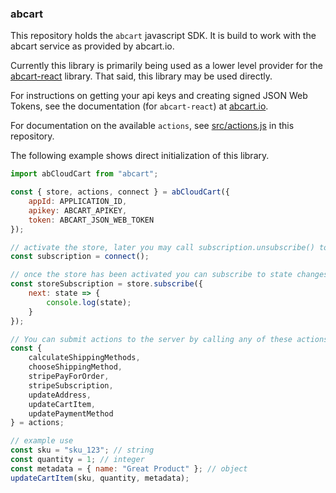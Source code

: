 ### abcart

This repository holds the `abcart` javascript SDK. It is build to work with the abcart service as provided by abcart.io.

Currently this library is primarily being used as a lower level provider for the [abcart-react](https://github.com/abcloudio/abcart-react) library. That said, this library may be used directly.

For instructions on getting your api keys and creating signed JSON Web Tokens, see the documentation (for `abcart-react`) at [abcart.io](https://www.abcart.io/documentation/getting-your-api-key-and-shared-secret-key).

For documentation on the available `actions`, see [src/actions.js](src/actions.js) in this repository.

The following example shows direct initialization of this library.

```js
import abCloudCart from "abcart";

const { store, actions, connect } = abCloudCart({
    appId: APPLICATION_ID,
    apikey: ABCART_APIKEY,
    token: ABCART_JSON_WEB_TOKEN
});

// activate the store, later you may call subscription.unsubscribe() to clean up the store
const subscription = connect();

// once the store has been activated you can subscribe to state changes, the store is a "HOT" rxjs observable. You can subscribe and unsubscribe multiple times without losing the underlying connection.
const storeSubscription = store.subscribe({
    next: state => {
        console.log(state);
    }
});

// You can submit actions to the server by calling any of these actions with the given payload, see src/actions.js for function signatures
const {
    calculateShippingMethods,
    chooseShippingMethod,
    stripePayForOrder,
    stripeSubscription,
    updateAddress,
    updateCartItem,
    updatePaymentMethod
} = actions;

// example use
const sku = "sku_123"; // string
const quantity = 1; // integer
const metadata = { name: "Great Product" }; // object
updateCartItem(sku, quantity, metadata);
```
